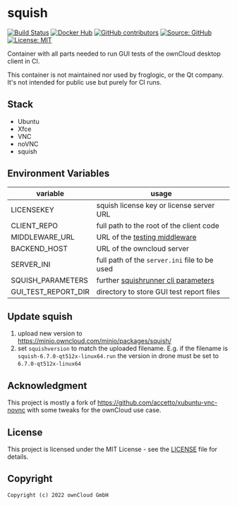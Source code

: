 # squish

[![Build Status](https://img.shields.io/drone/build/owncloud-ci/squish?logo=drone&server=https%3A%2F%2Fdrone.owncloud.com)](https://drone.owncloud.com/owncloud-ci/squish)
[![Docker Hub](https://img.shields.io/docker/v/owncloudci/squish?logo=docker&label=dockerhub&sort=semver&logoColor=white)](https://hub.docker.com/r/owncloudci/squish)
[![GitHub contributors](https://img.shields.io/github/contributors/owncloud-ci/squish)](https://github.com/owncloud-ci/squish/graphs/contributors)
[![Source: GitHub](https://img.shields.io/badge/source-github-blue.svg?logo=github&logoColor=white)](https://github.com/owncloud-ci/squish)
[![License: MIT](https://img.shields.io/github/license/owncloud-ci/squish)](https://github.com/owncloud-ci/squish/blob/master/LICENSE)

Container with all parts needed to run GUI tests of the ownCloud desktop client in CI.

This container is not maintained nor used by froglogic, or the Qt company. It's not intended for public use but purely for CI runs.

## Stack

- Ubuntu
- Xfce
- VNC
- noVNC
- squish

## Environment Variables

| variable            | usage                                                                                                                    |
| ------------------- | ------------------------------------------------------------------------------------------------------------------------ |
| LICENSEKEY          | squish license key or license server URL                                                                                 |
| CLIENT_REPO         | full path to the root of the client code                                                                                 |
| MIDDLEWARE_URL      | URL of the [testing middleware](https://github.com/owncloud/owncloud-test-middleware)                                    |
| BACKEND_HOST        | URL of the owncloud server                                                                                               |
| SERVER_INI          | full path of the `server.ini` file to be used                                                                            |
| SQUISH_PARAMETERS   | further [squishrunner cli parameters](https://doc.froglogic.com/squish/latest/cli-squishrunner.html#rg-squishrunner-cli) |
| GUI_TEST_REPORT_DIR | directory to store GUI test report files                                                                                 |

## Update squish

1. upload new version to https://minio.owncloud.com/minio/packages/squish/
2. set `squishversion` to match the uploaded filename. E.g. if the filename is `squish-6.7.0-qt512x-linux64.run` the version in drone must be set to `6.7.0-qt512x-linux64`

## Acknowledgment

This project is mostly a fork of https://github.com/accetto/xubuntu-vnc-novnc with some tweaks for the ownCloud use case.

## License

This project is licensed under the MIT License - see the [LICENSE](https://github.com/owncloud-ci/squish/blob/master/LICENSE) file for details.

## Copyright

```Text
Copyright (c) 2022 ownCloud GmbH
```
